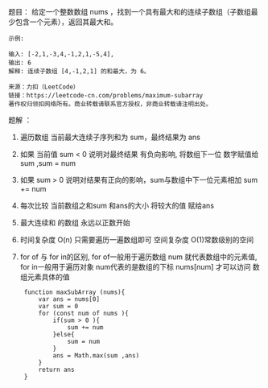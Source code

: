 题目：
    给定一个整数数组 nums ，找到一个具有最大和的连续子数组（子数组最少包含一个元素），返回其最大和。

    示例:

    输入: [-2,1,-3,4,-1,2,1,-5,4],
    输出: 6
    解释: 连续子数组 [4,-1,2,1] 的和最大，为 6。

    来源：力扣（LeetCode）
    链接：https://leetcode-cn.com/problems/maximum-subarray
    著作权归领扣网络所有。商业转载请联系官方授权，非商业转载请注明出处。

题解 ：
1. 遍历数组 当前最大连续子序列和为 sum，最终结果为 ans 
2. 如果 当前值 sum < 0 说明对最终结果 有负向影响, 将数组下一位 数字赋值给 sum ,sum = num
3. 如果 sum > 0 说明对结果有正向的影响，sum与数组中下一位元素相加  sum += num
4. 每次比较 当前数组之和sum 和ans的大小 将较大的值 赋给ans
5. 最大连续和 的数组 永远以正数开始 
6. 时间复杂度 O(n) 只需要遍历一遍数组即可 空间复杂度 O(1)常数级别的空间
7. for of 与 for in的区别, for of一般用于遍历数组 num 就代表数组中的元素值, for in一般用于遍历对象 num代表的是数组的下标 nums[num] 才可以访问 数组元素具体的值

        function maxSubArray (nums){
            var ans = nums[0]
            var sum = 0
            for (const num of nums ){
                if(sum > 0 ){
                    sum += num
                }else{
                    sum = num
                }
                ans = Math.max(sum ,ans)
            }
            return ans
        }
    

